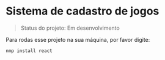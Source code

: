 <h1> Sistema de cadastro de jogos </h1>

> Status do projeto: Em desenvolvimento

Para rodas esse projeto na sua máquina, por favor digite:

```
nmp install react
```
